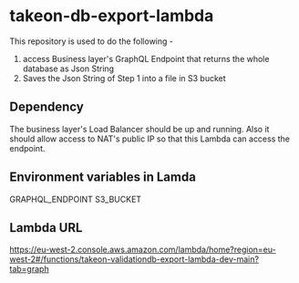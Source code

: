# takeon-db-export-lambda
This repository is used to do the following -
  1. access Business layer's GraphQL Endpoint that returns the whole database as Json String
  2. Saves the Json String of Step 1 into a file in S3 bucket

## Dependency
The business layer's Load Balancer should be up and running. Also it should allow access to NAT's public IP so that this Lambda can access the endpoint.

## Environment variables in Lamda
  GRAPHQL_ENDPOINT
  S3_BUCKET

## Lambda URL
  https://eu-west-2.console.aws.amazon.com/lambda/home?region=eu-west-2#/functions/takeon-validationdb-export-lambda-dev-main?tab=graph